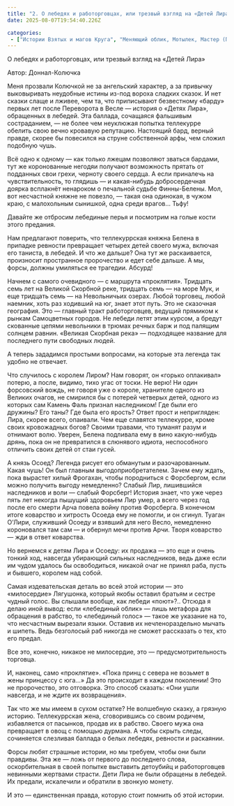 ```yaml
---
title: "2. О лебедях и работорговцах, или трезвый взгляд на «Детей Лира»"
date: 2025-08-07T19:54:40.226Z

categories:
 - ["Истории Взятых и магов Круга", "Меняющий облик, Мотылек, Мастер (Потомки Лира)"]
---
```


О лебедях и работорговцах, или трезвый взгляд на «Детей Лира»

Автор: Доннал-Колючка

Меня прозвали Колючкой не за ангельский характер, а за привычку
выковыривать неудобные истины из-под вороха сладких сказок. И нет сказки
слаще и лживее, чем та, что приписывают безвестному «барду» первых лет
после Переворота в Весле — история о «Детях Лира», обращенных в лебедей.
Эта баллада, сочащаяся фальшивым состраданием, — не более чем неуклюжая
попытка теллекурре обелить свою вечно кровавую репутацию. Настоящий
бард, верный правде, скорее бы повесился на струне собственной арфы, чем
сложил подобную чушь.

Всё одно к одному — как только лжецам позволяют зваться бардами, тут же
коронованные негодяи получают возможность прятать от подданных свои
грехи, черноту своего сердца. А если приналечь на чувствительность, то
глядишь — и какая-нибудь добросердечная доярка всплакнёт ненароком о
печальной судьбе Финны-Белены. Мол, вот несчастной княжне не повезло, —
такая она одинокая, в чужом краю, с малохольным сынишкой, одна среди
врагов… Тьфу!

Давайте же отбросим лебединые перья и посмотрим на голые кости этого
предания.

Нам предлагают поверить, что теллекуррская княжна Белена в припадке
ревности превращает четырех детей своего мужа, включая его таниста, в
лебедей. И что же дальше? Она тут же раскаивается, произносит
пространное пророчество и едет себе дальше. А мы, форсы, должны
умиляться ее трагедии. Абсурд!

Начнем с самого очевидного — с маршрута «проклятия». Тридцать семь лет
на Великой Скорбной реке, тридцать семь — на море Мук, и еще тридцать
семь — на Невольничьих озерах. Любой торговец, любой наемник, хоть раз
ходивший на юг, знает этот путь. Это не сказочная география. Это —
главный тракт работорговцев, ведущий прямиком к рынкам Самоцветных
городов. Не лебеди летят этим курсом, а бредут скованные цепями
невольники в трюмах речных барж и под палящим солнцем равнин. «Великая
Скорбная река» — подходящее название для последнего пути свободных
людей.

А теперь зададимся простыми вопросами, на которые эта легенда так удобно
не отвечает.

Что случилось с королем Лиром? Нам говорят, он «горько оплакивал»
потерю, а после, видимо, тихо угас от тоски. Не верю! Ни один форсовский
вождь, не говоря уже о короле, хранителе одного из Великих очагов, не
смирился бы с потерей четверых детей, одного из которых сам Камень Фаль
признал наследником! Где были его дружины? Его таны? Где была его
ярость? Ответ прост и непригляден: Лира, скорее всего, опаивали. Чем еще
славятся теллекурре, кроме своих кровожадных богов? Своими травами, что
туманят разум и отнимают волю. Уверен, Белена подливала ему в вино
какую-нибудь дрянь, пока он не превратился в слюнявого идиота,
неспособного отличить своих детей от стаи гусей.

А князь Осоед? Легенда рисует его обманутым и разочарованным. Какая
чушь! Он был главным выгодоприобретателем. Зачем ему ждать, пока
вырастет хилый Фрогахан, чтобы породниться с Форсбергом, если можно
получить выгоду немедленно? Слабый Лир, лишившийся наследников и воли —
слабый Форсберг! История знает, что уже через пять лет некогда пышущий
здоровьем Лир умер, а всего через год после его смерти Арча повела войну
против Форсберга. В конечном итоге коварство и хитрость Осоеда ему не
помогли, и он сгинул. Туаган О’Лири, служивший Осоеду и взявший для него
Весло, немедленно короновался там сам — и обернул мечи против Арчи.
Творя коварство — жди в ответ коварства.

Но вернемся к детям Лира и Осоеду: их продажа — это еще и очень тонкий
ход, навсегда убирающий сильных наследников, ведь даже если им чудом
удалось бы освободиться, никакой очаг не принял раба, пусть и бывшего,
королем над собой.

Самая издевательская деталь во всей этой истории — это «милосердие»
Лягушонка, который якобы оставил братьям и сестре чудный голос. Вы
слышали вообще, как лебеди «поют»?.. Отсюда я делаю иной вывод: если
«лебединый облик» — лишь метафора для обращения в рабство, то «лебединый
голос» — такое же указание на то, что несчастным вырезали языки. Оставив
их нечленораздельно мычать и шипеть. Ведь безголосый раб никогда не
сможет рассказать о тех, кто его предал.

Все это, конечно, никакое не милосердие, это — предусмотрительность
торговца.

И, наконец, само «проклятие». «Пока принц с севера не возьмет в жены
принцессу с юга...» Да это происходит в каждом поколении! Это не
пророчество, это отговорка. Это способ сказать: «Они ушли навсегда, и не
ждите их возвращения».

Так что же мы имеем в сухом остатке? Не волшебную сказку, а грязную
историю. Теллекуррская жена, сговорившись со своим родичем, избавляется
от пасынков, продав их в рабство. Своего мужа она превращает в овощ с
помощью дурмана. А чтобы скрыть следы, сочиняется слезливая баллада о
белых лебедях, ревности и раскаянии.

Форсы любят страшные истории, но мы требуем, чтобы они были правдивы.
Эта же — ложь от первого до последнего слова, оскорбительная в своей
попытке выставить детоубийц и работорговцев невинными жертвами страсти.
Дети Лира не были обращены в лебедей. Их предали, искалечили и обратили
в звонкую монету.

И это — единственная правда, которую стоит помнить об этой истории.
